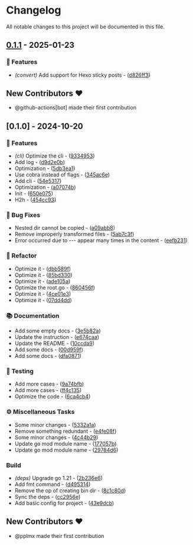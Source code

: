 # Changelog

All notable changes to this project will be documented in this file.

## [0.1.1](https://github.com/pplmx/h2h/compare/v0.1.0..v0.1.1) - 2025-01-23

### 🚀 Features

- *(convert)* Add support for Hexo sticky posts - ([d826ff3](https://github.com/pplmx/h2h/commit/d826ff3dbe9cc6d57e786624c402de5d98255eed))

## New Contributors ❤️

* @github-actions[bot] made their first contribution

## [0.1.0] - 2024-10-20

### 🚀 Features

- *(cli)* Optimize the cli - ([9334953](https://github.com/pplmx/h2h/commit/933495390b455a5ac992ebfaf5ae0ebafdffeaec))
- Add log - ([d9d2e0b](https://github.com/pplmx/h2h/commit/d9d2e0bbb010edee2a0250971a7c6afff732b65d))
- Optimization - ([5db3ea1](https://github.com/pplmx/h2h/commit/5db3ea147854ea02a0279b0ee1727cb04270757f))
- Use cobra instead of flags - ([345ac6e](https://github.com/pplmx/h2h/commit/345ac6e282e3ef3a6919b97502a671655be828fb))
- Add cli - ([54e5317](https://github.com/pplmx/h2h/commit/54e5317f4cd913878e69804140b1f7b0c0e473ad))
- Optimization - ([a07074b](https://github.com/pplmx/h2h/commit/a07074b689d81f4c67a1c05514c309bf328a3ee7))
- Init - ([650e075](https://github.com/pplmx/h2h/commit/650e0754d52a61e01f16c67bf1d6a655b73157d1))
- H2h - ([454cc93](https://github.com/pplmx/h2h/commit/454cc937bb89ee12c47aaa49c95eb53a39a1e9c4))

### 🐛 Bug Fixes

- Nested dir cannot be copied - ([a09abb8](https://github.com/pplmx/h2h/commit/a09abb84c5085044791691cf18afef98db13140f))
- Remove improperly transformed files - ([5ab7c3f](https://github.com/pplmx/h2h/commit/5ab7c3ffd9b797f07613599a114c2d749ae16f21))
- Error occurred due to --- appear many times in the content - ([eefb231](https://github.com/pplmx/h2h/commit/eefb2317bf74aca88ed92fae07c95f4209b92e68))

### 🚜 Refactor

- Optimize it - ([dbb589f](https://github.com/pplmx/h2h/commit/dbb589f98ca4d03edd80a611e0d6a1689d257ca1))
- Optimize it - ([85bd330](https://github.com/pplmx/h2h/commit/85bd3305f0aaef218a5567e7fcf41a2a75a6bce5))
- Optimize it - ([ade105a](https://github.com/pplmx/h2h/commit/ade105a627d240de51e584715dcb7b3bf64e12b8))
- Optimize the root.go - ([860456f](https://github.com/pplmx/h2h/commit/860456f9d3799efc22bd8ab2578bacfee3c51359))
- Optimize it - ([4ce01e3](https://github.com/pplmx/h2h/commit/4ce01e3eb461d2992029ac1d55f4d31a68bb0476))
- Optimize it - ([07dd4dd](https://github.com/pplmx/h2h/commit/07dd4dd08237f4a0ad423bdde349a522f203c3a3))

### 📚 Documentation

- Add some empty docs - ([3e5b82a](https://github.com/pplmx/h2h/commit/3e5b82a6361a9fc02498c2ec3be72c84027c22da))
- Update the instruction - ([e674caa](https://github.com/pplmx/h2h/commit/e674caa08527e5ea6d68db5232d607c0e5a77204))
- Update the README - ([10ccda9](https://github.com/pplmx/h2h/commit/10ccda9afd2303359a618d375e3c5d4deac2e370))
- Add some docs - ([00d959f](https://github.com/pplmx/h2h/commit/00d959ffc12aeda5b35d447c0cf34511a92401f9))
- Add some docs - ([dfa0871](https://github.com/pplmx/h2h/commit/dfa087102f3f6a2f30f7963d62f95afd5cf3bf08))

### 🧪 Testing

- Add more cases - ([9a74bfb](https://github.com/pplmx/h2h/commit/9a74bfb4c622b1935d2289145c0c9bd58ac044ee))
- Add more cases - ([ff4c135](https://github.com/pplmx/h2h/commit/ff4c1359e947f7cc85d07dcc70980f4de0753c00))
- Optimize the code - ([6ca4cb4](https://github.com/pplmx/h2h/commit/6ca4cb4d14b9b5e17167988b874d8313d98a7a81))

### ⚙️ Miscellaneous Tasks

- Some minor changes - ([5332a1a](https://github.com/pplmx/h2h/commit/5332a1a459157178b0d9992558094da2143ec1d3))
- Remove something redundant - ([e4fe08f](https://github.com/pplmx/h2h/commit/e4fe08f499e358858523a5023570caa8114ef612))
- Some minor changes - ([4c44b29](https://github.com/pplmx/h2h/commit/4c44b2927ed542ed00b281234e2156c3e1bf5777))
- Update go mod module name - ([177057b](https://github.com/pplmx/h2h/commit/177057b274096850b3c68be3f04b31c7d560e312))
- Update go mod module name - ([29784d6](https://github.com/pplmx/h2h/commit/29784d67250ce72ce4bfc59d92cab2ed5ad1a153))

### Build

- *(deps)* Upgrade go 1.21 - ([2b236e6](https://github.com/pplmx/h2h/commit/2b236e648ac5a4c0428c6170545a4c30fe3fb729))
- Add fmt command - ([d495314](https://github.com/pplmx/h2h/commit/d4953148a297c19b5071abb7a362da30935c2cc6))
- Remove the op of creating bin dir - ([8c1c80d](https://github.com/pplmx/h2h/commit/8c1c80de9934aab0eed7810a0ccaa318e89cd938))
- Sync the deps - ([cc2956e](https://github.com/pplmx/h2h/commit/cc2956ef37c4de00896c1b2db79dcabd625a9d5f))
- Add basic config for project - ([43e9dcb](https://github.com/pplmx/h2h/commit/43e9dcb6dd88c7321c99196d1e2f45e1f013f66f))

## New Contributors ❤️

* @pplmx made their first contribution

<!-- generated by git-cliff -->
